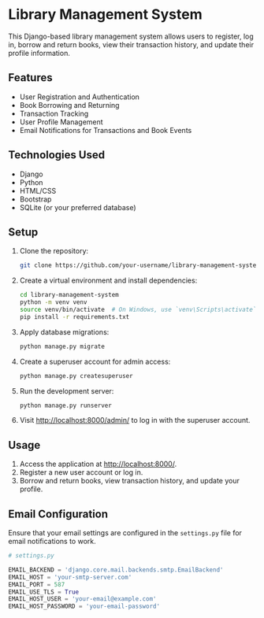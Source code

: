 # Library Management System

This Django-based library management system allows users to register, log in, borrow and return books, view their transaction history, and update their profile information.

## Features

- User Registration and Authentication
- Book Borrowing and Returning
- Transaction Tracking
- User Profile Management
- Email Notifications for Transactions and Book Events

## Technologies Used

- Django
- Python
- HTML/CSS
- Bootstrap
- SQLite (or your preferred database)

## Setup

1. Clone the repository:

    ```bash
    git clone https://github.com/your-username/library-management-system.git
    ```

2. Create a virtual environment and install dependencies:

    ```bash
    cd library-management-system
    python -m venv venv
    source venv/bin/activate  # On Windows, use `venv\Scripts\activate`
    pip install -r requirements.txt
    ```

3. Apply database migrations:

    ```bash
    python manage.py migrate
    ```

4. Create a superuser account for admin access:

    ```bash
    python manage.py createsuperuser
    ```

5. Run the development server:

    ```bash
    python manage.py runserver
    ```

6. Visit [http://localhost:8000/admin/](http://localhost:8000/admin/) to log in with the superuser account.

## Usage

1. Access the application at [http://localhost:8000/](http://localhost:8000/).
2. Register a new user account or log in.
3. Borrow and return books, view transaction history, and update your profile.

## Email Configuration

Ensure that your email settings are configured in the `settings.py` file for email notifications to work.

```python
# settings.py

EMAIL_BACKEND = 'django.core.mail.backends.smtp.EmailBackend'
EMAIL_HOST = 'your-smtp-server.com'
EMAIL_PORT = 587
EMAIL_USE_TLS = True
EMAIL_HOST_USER = 'your-email@example.com'
EMAIL_HOST_PASSWORD = 'your-email-password'
